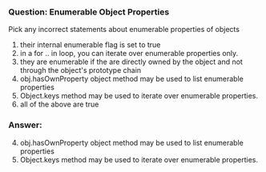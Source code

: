 ### Question: Enumerable Object Properties

Pick any incorrect statements about enumerable properties of objects

1. their internal enumerable flag is set to true
2. in a for .. in loop, you can iterate over enumerable properties only.
3. they are enumerable if the are directly owned by the object and not through the object's prototype chain
4. obj.hasOwnProperty object method may be used to list enumerable properties
5. Object.keys method may be used to iterate over enumerable properties.
6. all of the above are true

### Answer:
4. obj.hasOwnProperty object method may be used to list enumerable properties
5. Object.keys method may be used to iterate over enumerable properties.